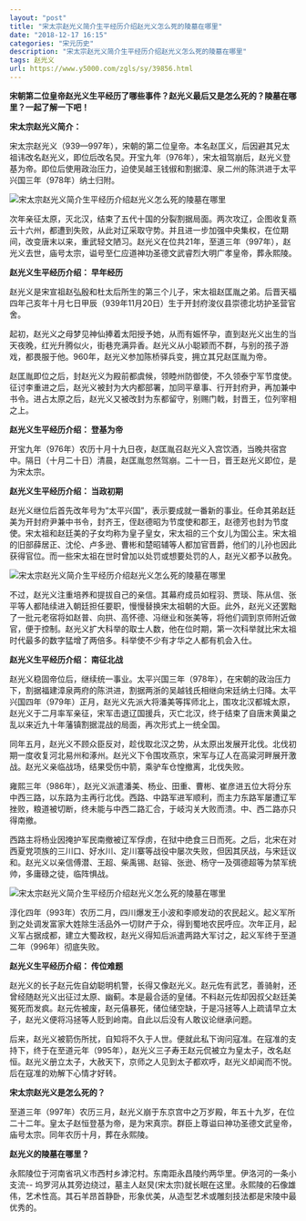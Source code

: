 ```yaml
---
layout: "post"
title: "宋太宗赵光义简介生平经历介绍赵光义怎么死的陵墓在哪里"
date: "2018-12-17 16:15"
categories: "宋元历史"
description: "宋太宗赵光义简介生平经历介绍赵光义怎么死的陵墓在哪里"
tags: 赵光义
url: https://www.y5000.com/zgls/sy/39856.html
---
```






**宋朝第二位皇帝赵光义生平经历了哪些事件？赵光义最后又是怎么死的？陵墓在哪里？一起了解一下吧！**

 **宋太宗赵光义简介：**

宋太宗赵光义（939—997年），宋朝的第二位皇帝。本名赵匡义，后因避其兄太祖讳改名赵光义，即位后改名炅。开宝九年（976年），宋太祖驾崩后，赵光义登基为帝。即位后使用政治压力，迫使吴越王钱俶和割据漳、泉二州的陈洪进于太平兴国三年（978年）纳土归附。

![宋太宗赵光义简介生平经历介绍赵光义怎么死的陵墓在哪里](https://img.y5000.com/uploads/allimg/190109/574841d0cb1423bca396bec9969dbde5.jpg)

次年亲征太原，灭北汉，结束了五代十国的分裂割据局面。两次攻辽，企图收复燕云十六州，都遭到失败，从此对辽采取守势。并且进一步加强中央集权，在位期间，改变唐末以来，重武轻文陋习。赵光义在位共21年，至道三年（997年），赵光义去世，庙号太宗，谥号至仁应道神功圣德文武睿烈大明广孝皇帝，葬永熙陵。

 **赵光义生平经历介绍： 早年经历**

赵光义是宋宣祖赵弘殷和杜太后所生的第三个儿子，宋太祖赵匡胤之弟。后晋天福四年己亥年十月七日甲辰（939年11月20日）生于开封府浚仪县崇德北坊护圣营官舍。

起初，赵光义之母梦见神仙捧着太阳授予她，从而有娠怀孕，直到赵光义出生的当天夜晚，红光升腾似火，街巷充满异香。赵光义从小聪颖而不群，与别的孩子游戏，都畏服于他。960年，赵光义参加陈桥驿兵变，拥立其兄赵匡胤为帝。

赵匡胤即位之后，封赵光义为殿前都虞候，领睦州防御使，不久领泰宁军节度使。征讨李重进之后，赵光义被封为大内都部署，加同平章事、行开封府尹，再加兼中书令。进占太原之后，赵光义又被改封为东都留守，别赐门戟，封晋王，位列宰相之上。

 **赵光义生平经历介绍： 登基为帝**

开宝九年（976年）农历十月十九日夜，赵匡胤召赵光义入宫饮酒，当晚共宿宫中。隔日（十月二十日）清晨，赵匡胤忽然驾崩。二十一日，晋王赵光义即位，是为宋太宗。

 **赵光义生平经历介绍： 当政初期**

赵光义继位后首先改年号为“太平兴国”，表示要成就一番新的事业。任命其弟赵廷美为开封府尹兼中书令，封齐王，侄赵德昭为节度使和郡王，赵德芳也封为节度使。宋太祖和赵廷美的子女均称为皇子皇女，宋太祖的三个女儿为国公主。宋太祖的旧部薛居正、沈伦、卢多逊、曹彬和楚昭辅等人都加官晋爵，他们的儿孙也因此获得官位。而一些宋太祖在世时曾加以处罚或想要处罚的人，赵光义都予以赦免。

![宋太宗赵光义简介生平经历介绍赵光义怎么死的陵墓在哪里](https://img.y5000.com/uploads/allimg/190109/a6f573c669532ed87c39b9fd0c440a17.jpg)

不过，赵光义注重培养和提拔自己的亲信。其幕府成员如程羽、贾琰、陈从信、张平等人都陆续进入朝廷担任要职，慢慢替换宋太祖朝的大臣。此外，赵光义还罢黜了一批元老宿将如赵普、向拱、高怀德、冯继业和张美等，将他们调到京师附近做官，便于控制。赵光义扩大科举的取士人数，他在位时期，第一次科举就比宋太祖时代最多的数字猛增了两倍多。科举使不少有才华之人都有机会入仕。

 **赵光义生平经历介绍： 南征北战**

赵光义稳固帝位后，继续统一事业。太平兴国三年（978年），在宋朝的政治压力下，割据福建漳泉两府的陈洪进，割据两浙的吴越钱氏相继向宋廷纳土归降。太平兴国四年（979年）正月，赵光义先派大将潘美等挥师北上，围攻北汉都城太原，赵光义于二月率军亲征，宋军击退辽国援兵，灭亡北汉，终于结束了自唐末黄巢之乱以来近九十年藩镇割据混战的局面，再次形式上一统全国。

同年五月，赵光义不顾众臣反对，趁伐取北汉之势，从太原出发展开北伐。北伐初期一度收复河北易州和涿州。赵光义下令围攻燕京，宋军与辽人在高粱河畔展开激战。赵光义亲临战场，结果受伤中箭，乘驴车仓惶撤离，北伐失败。

雍熙三年（986年），赵光义派遣潘美、杨业、田重、曹彬、崔彦进五位大将分东中西三路，以东路为主再行北伐。西路、中路军进军顺利，而主力东路军屡遭辽军挫败，粮道被切断，终未能与中西二路汇合，于岐沟关大败而溃。中、西二路亦只得南撤。

西路主将杨业因掩护军民南撤被辽军俘虏，在狱中绝食三日而死。之后，北宋在对西夏党项族的三川口、好水川、定川寨等战役中屡次失败，但因其厌战，与宋廷议和。赵光义以亲信傅潜、王超、柴禹锡、赵镕、张逊、杨守一及弭德超等为禁军统帅，多庸碌之徒，临阵惧战。

![宋太宗赵光义简介生平经历介绍赵光义怎么死的陵墓在哪里](https://img.y5000.com/uploads/allimg/190109/4fdfc96febd0dd6971c01bdf460a47aa.jpg)

淳化四年（993年）农历二月，四川爆发王小波和李顺发动的农民起义。起义军所到之处调发富家大姓除生活品外一切财产于众，得到蜀地农民呼应。次年正月，起义军占据成都，建立大蜀政权，赵光义得知后派遣两路大军讨之，起义军终于至道二年（996年）彻底失败。

 **赵光义生平经历介绍： 传位难题**

赵光义的长子赵元佐自幼聪明机警，长得又像赵光义。赵元佐有武艺，善骑射，还曾经随赵光义出征过太原、幽蓟。本是最合适的皇储。不料赵元佐却因叔父赵廷美冤死而发疯。赵元佐被废，赵元僖暴死，储位储空缺，于是冯拯等人上疏请早立太子，赵光义便将冯拯等人贬到岭南。自此以后没有人敢议论继承问题。

后来，赵光义被箭伤所扰，自知将不久于人世。便就此私下询问寇准。在寇准的支持下，终于在至道元年（995年），赵光义三子寿王赵元侃被立为皇太子，改名赵恒。赵光义册立太子，大赦天下，京师之人见到太子都欢呼，赵光义却闻而不悦。后在寇准的劝解下心情才好转。

 **宋太宗赵光义是怎么死的？**

至道三年（997年）农历三月，赵光义崩于东京宫中之万岁殿，年五十九岁，在位二十二年。皇太子赵恒登基为帝，是为宋真宗。群臣上尊谥曰神功圣德文武皇帝，庙号太宗。同年农历十月，葬在永熙陵。  

 **赵光义的陵墓在哪里？**

永熙陵位于河南省巩义市西村乡滹沱村。东南距永昌陵约两华里。伊洛河的一条小支流--
坞罗河从其旁边绕过，墓主人赵炅(宋太宗)就长眠在这里。永熙陵的石像雄伟，艺术性高。其石羊昂首静卧，形象优美，从造型艺术或雕刻技法都是宋陵中最优秀的。
